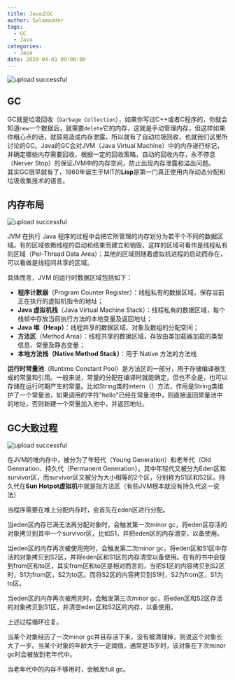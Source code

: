 ```yaml
---
title: Java之GC
author: Salamander
tags:
  - GC
  - Java
categories:
  - Java
date: 2020-04-01 09:00:00
---
```


![upload successful](/images/gc-java.png)  

## GC
GC就是垃圾回收（`Garbage Collection`），如果你写过C++或者C程序的，你就会知道`new`一个数据后，就需要`delete`它的内存，这就是手动管理内存，但这样如果你粗心点的话，就容易造成内存泄露，所以就有了自动垃圾回收，也就我们这里所讨论的GC。Java的GC会对JVM（Java Virtual Machine）中的内存进行标记，并确定哪些内存需要回收，根据一定的回收策略，自动的回收内存，永不停息（Nerver Stop）的保证JVM中的内存空间，防止出现内存泄露和溢出问题。  
其实GC很早就有了，1960年诞生于MIT的**Lisp**是第一门真正使用内存动态分配和垃圾收集技术的语言。

<!-- more -->


## 内存布局

![upload successful](/images/java-memory-layout.png)  

JVM 在执行 Java 程序的过程中会把它所管理的内存划分为若干个不同的数据区域。有的区域依赖线程的启动和结束而建立和销毁，这样的区域可看作是线程私有的区域（Per-Thread Data Area）；其他的区域则随着虚拟机进程的启动而存在，可以看做是线程间共享的区域。  

具体而言，JVM 的运行时数据区域包括如下：  

* **程序计数器**（Program Counter Register）：线程私有的数据区域，保存当前正在执行的虚拟机指令的地址；
* **Java 虚拟机栈**（Java Virtual Machine Stack）：线程私有的数据区域，每个栈帧中存放当前执行方法的本地变量及返回地址；
* **Java 堆（Heap）**：线程共享的数据区域，对象及数组的分配空间；
* **方法区**（Method Area）：线程共享的数据区域，存放由类加载器加载的类型信息、常量及静态变量；
* **本地方法栈（Native Method Stack）**：用于 Native 方法的方法栈  

**运行时常量池**（Runtime Constant Pool）是方法区的一部分，用于存储编译器生成的常量和引用。一般来说，常量的分配在编译时就能确定，但也不全是，也可以存储在运行时期产生的常量。比如String类的intern（）方法，作用是String类维护了一个常量池，如果调用的字符"hello"已经在常量池中，则直接返回常量池中的地址，否则新建一个常量加入池中，并返回地址。





## GC大致过程

![upload successful](/images/pasted-3.png) 


在JVM的堆内存中，被分为了年轻代（Young Generation）和老年代（Old Generation、持久代（Permanent Generation）。其中年轻代又被分为Eden区和survivor区，而survivor区又被分为大小相等的2个区，分别称为S1区和S2区。持久代在**Sun Hotpot虚拟机**中就是指方法区（有些JVM根本就没有持久代这一说法）

当程序需要在堆上分配内存时，会首先在eden区进行分配。

当eden区内存已满无法再分配对象时，会触发第一次minor gc，将eden区存活的对象拷贝到其中一个survivor区，比如S1，并把eden区的内存清空，以备使用。

当eden区的内存再次被使用完时，会触发第二次minor gc，将eden区和S1区中存活的对象拷贝到S2区，并将eden区和S1区的内存清空以备使用。在有的书中会提到from区和to区，其实from区和to区是相对而言的，当把S1区的内容拷贝到S2区时，S1为from区，S2为to区。而将S2区的内容拷贝到S1时，S2为from区，S1为to区。

当eden区的内存再次被用完时，会触发第三次minor gc，将eden区和S2区存活的对象拷贝到S1区，并清空eden区和S2区的内存，以备使用。

上述过程循环往复。

当某个对象经历了一次minor gc并且存活下来，没有被清理掉，则说这个对象长大了一岁。当某个对象的年龄大于一定阈值，通常是15岁时，该对象在下次minor gc时会被放到老年代中。

当老年代中的内存不够用时，会触发full gc。